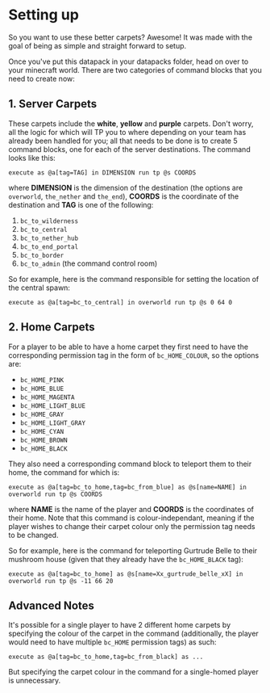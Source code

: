 # Setting up

So you want to use these better carpets? Awesome! It was made with the goal of being as simple and straight forward to setup.

Once you've put this datapack in your datapacks folder, head on over to your minecraft world. There are two categories of command blocks that you need to create now:

## 1. Server Carpets

These carpets include the **white**, **yellow** and **purple** carpets. Don't worry, all the logic for which will TP you to where depending on your team has already been handled for you; all that needs to be done is to create 5 command blocks, one for each of the server destinations. The command looks like this:

```mcfunction
execute as @a[tag=TAG] in DIMENSION run tp @s COORDS
```

where **DIMENSION** is the dimension of the destination (the options are `overworld`, `the_nether` and `the_end`), **COORDS** is the coordinate of the destination and **TAG** is one of the following:
1. `bc_to_wilderness`
2. `bc_to_central`
3. `bc_to_nether_hub`
4. `bc_to_end_portal`
5. `bc_to_border`
6. `bc_to_admin` (the command control room)

So for example, here is the command responsible for setting the location of the central spawn:

```mcfunction
execute as @a[tag=bc_to_central] in overworld run tp @s 0 64 0
```

## 2. Home Carpets

For a player to be able to have a home carpet they first need to have the corresponding permission tag in the form of `bc_HOME_COLOUR`, so the options are:
- `bc_HOME_PINK`
- `bc_HOME_BLUE`
- `bc_HOME_MAGENTA`
- `bc_HOME_LIGHT_BLUE`
- `bc_HOME_GRAY`
- `bc_HOME_LIGHT_GRAY`
- `bc_HOME_CYAN`
- `bc_HOME_BROWN`
- `bc_HOME_BLACK`

They also need a corresponding command block to teleport them to their home, the command for which is:

```mcfunction
execute as @a[tag=bc_to_home,tag=bc_from_blue] as @s[name=NAME] in overworld run tp @s COORDS
```

where **NAME** is the name of the player and **COORDS** is the coordinates of their home. Note that this command is colour-independant, meaning if the player wishes to change their carpet colour only the permission tag needs to be changed.

So for example, here is the command for teleporting Gurtrude Belle to their mushroom house (given that they already have the `bc_HOME_BLACK` tag):

```mcfunction
execute as @a[tag=bc_to_home] as @s[name=Xx_gurtrude_belle_xX] in overworld run tp @s -11 66 20
```

## Advanced Notes

It's possible for a single player to have 2 different home carpets by specifying the colour of the carpet in the command (additionally, the player would need to have multiple `bc_HOME` permission tags) as such:

```mcfunction
execute as @a[tag=bc_to_home,tag=bc_from_black] as ...
```

But specifying the carpet colour in the command for a single-homed player is unnecessary.